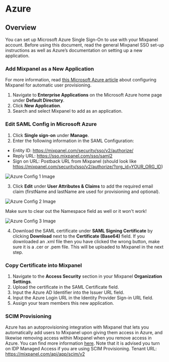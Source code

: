 # Azure


## Overview

You can set up Microsoft Azure Single Sign-On to use with your Mixpanel account. Before using this document, read the general Mixpanel SSO set-up instructions as well as Azure’s documentation on setting up a new application. 

### Add Mixpanel as a New Application

For more information, read [this Microsoft Azure article](https://docs.microsoft.com/en-us/azure/active-directory/saas-apps/mixpanel-provisioning-tutorial) about configuring Mixpanel for automatic user provisioning. 

1. Navigate to **Enterprise Applications** on the Microsoft Azure home page under **Default Directory**.
2. Click **New Application**.
3. Search and select Mixpanel to add as an application.

### Edit SAML Config in Microsoft Azure

1. Click **Single sign-on** under **Manage**.
2. Enter the following information in the SAML Configuration:
- Entity ID: https://mixpanel.com/security/sso/v2/authorize/
- Reply URL: https://sso.mixpanel.com/sso/saml2
- Sign on URL: Postback URL from Mixpanel (should look like https://mixpanel.com/security/sso/v2/authorize/?org_id=YOUR_ORG_ID)
  
![Azure Config 1 Image](/azure_config1.png)

  
3. Click **Edit** under **User Attributes & Claims** to add the required email claim (firstName and lastName are used for provisioning and optional).
  
![Azure Config 2 Image](/azure_config2.png)

Make sure to clear out the Namespace field as well or it won't work!

![Azure Config 3 Image](/azure_config3.png)
  
4. Download the SAML certificate under **SAML Signing Certificate** by clicking **Download** next to the **Certificate (Base64)** field. If you downloaded an .xml file then you have clicked the wrong button, make sure it is a .cer or .pem file. This will be uploaded to Mixpanel in the next step.

### Copy Certificate into Mixpanel

1. Navigate to the **Access Security** section in your Mixpanel **Organization Settings**.
2. Upload the certificate in the SAML Certificate field. 
3. Input the Azure AD Identifier into the Issuer URL field.
4. Input the Azure Login URL in the Identity Provider Sign-in URL field. 
5. Assign your team members this new application.
    
### SCIM Provisioning
  
Azure has an autoprovisioning integration with Mixpanel that lets you automatically add users to Mixpanel upon giving them access in Azure, and likewise removing access within Mixpanel when you remove access in Azure. You can find more information [here](https://learn.microsoft.com/en-us/azure/active-directory/saas-apps/mixpanel-provisioning-tutorial). Note that it is advised you turn on IDP Managed Access if you are using SCIM Provisioning.
Tenant URL: https://mixpanel.com/api/app/scim/v2

